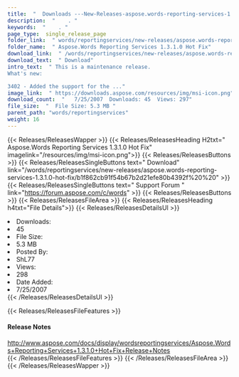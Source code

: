 ```yaml
---
title:  "  Downloads ---New-Releases-aspose.words-reporting-services-1.3.1.0-hot-fix . " 
description:  "    . " 
keywords:  "    . " 
page_type:  single_release_page
folder_link:  " words/reportingservices/new-releases/aspose.words-reporting-services-1.3.1.0-hot-fix/"
folder_name:  " Aspose.Words Reporting Services 1.3.1.0 Hot Fix"
download_link:  " /words/reportingservices/new-releases/aspose.words-reporting-services-1.3.1.0-hot-fix/b1f862cb91f54b67b2d21efe80b4392f"
download_text:  " Download"
intro_text:  " This is a maintenance release.
What's new:

3402 - Added the support for the ..."
image_link:  " https://downloads.aspose.com/resources/img/msi-icon.png"
download_count:  "   7/25/2007  Downloads: 45  Views: 297"
file_size:  "  File Size: 5.3 MB "
parent_path: "words/reportingservices"
weight: 16 
---
```


{{< Releases/ReleasesWapper >}}
  {{< Releases/ReleasesHeading H2txt=" Aspose.Words Reporting Services 1.3.1.0 Hot Fix" imagelink="/resources/img/msi-icon.png">}}
  {{< Releases/ReleasesButtons >}}
    {{< Releases/ReleasesSingleButtons text=" Download" link="/words/reportingservices/new-releases/aspose.words-reporting-services-1.3.1.0-hot-fix/b1f862cb91f54b67b2d21efe80b4392f%20%20" >}}
    {{< Releases/ReleasesSingleButtons text=" Support Forum " link="https://forum.aspose.com/c/words" >}}
  {{< Releases/ReleasesButtons >}}
  {{< Releases/ReleasesFileArea >}}
    {{< Releases/ReleasesHeading h4txt="File Details">}}
    {{< Releases/ReleasesDetailsUl >}}
             <li>Downloads:</li><li>45</li><li>File Size:</li><li>5.3 MB</li><li>Posted By:</li><li>ShL77</li><li>Views:</li><li>298</li><li>Date Added:</li><li>7/25/2007</li>
    {{< /Releases/ReleasesDetailsUl >}}

  {{< Releases/ReleasesFileFeatures >}}
      <h4>Release Notes</h4><div><a href="http://www.aspose.com/docs/display/wordsreportingservices/Aspose.Words+Reporting+Services+1.3.1.0+Hot+Fix+Release+Notes">http://www.aspose.com/docs/display/wordsreportingservices/Aspose.Words+Reporting+Services+1.3.1.0+Hot+Fix+Release+Notes</a></div>
  {{< /Releases/ReleasesFileFeatures >}}
 {{< /Releases/ReleasesFileArea >}}
{{< /Releases/ReleasesWapper >}}


